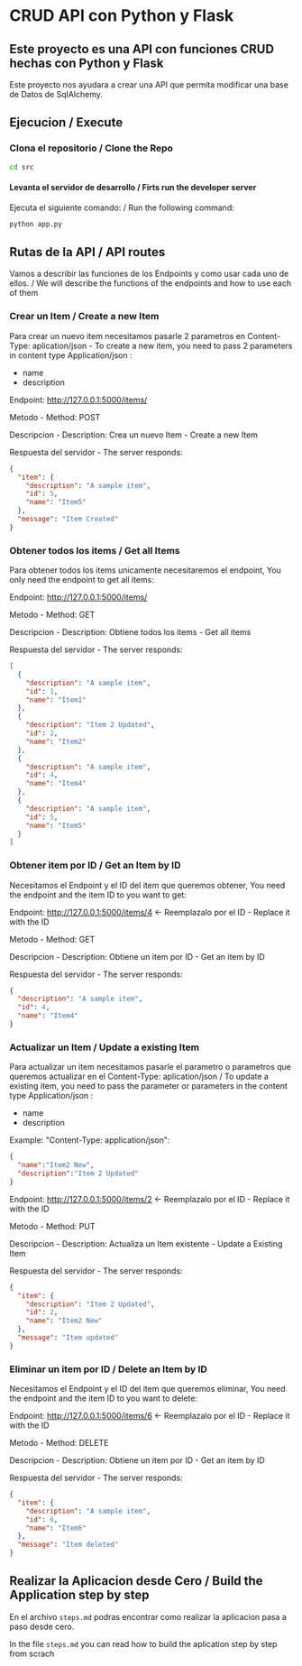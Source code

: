 # CRUD API con Python y Flask

## Este proyecto es una API con funciones CRUD hechas con Python y Flask
Este proyecto nos ayudara a crear una API que permita modificar una base de Datos de SqlAlchemy.

## Ejecucion / Execute

### Clona el repositorio / Clone the Repo


```bash
cd src
```
#### Levanta el servidor de desarrollo / Firts run the developer server

Ejecuta el siguiente comando: / 
Run the following command: 

```bash
python app.py
```

## Rutas de la API / API routes
Vamos a describir las funciones de los Endpoints  y como usar cada uno de ellos.
/
We will describe the functions of the endpoints and how to use each of them

### Crear un Item / Create a new Item
Para crear un nuevo item necesitamos pasarle 2 parametros en Content-Type: aplication/json - To create a new item, you need to pass 2 parameters in content type Application/json :

- name
- description

Endpoint: http://127.0.0.1:5000/items/

Metodo - Method: POST

Descripcion - Description: Crea un nuevo Item - Create a new Item

Respuesta del servidor - The server responds: 

```json
{
  "item": {
    "description": "A sample item",
    "id": 5,
    "name": "Item5"
  },
  "message": "Item Created"
}
```

### Obtener todos los items / Get all Items
Para obtener todos los items unicamente necesitaremos el endpoint, You only need the endpoint to get all items:

Endpoint: http://127.0.0.1:5000/items/

Metodo - Method: GET

Descripcion - Description: Obtiene todos los items - Get all items

Respuesta del servidor - The server responds: 

```json
[
  {
    "description": "A sample item",
    "id": 1,
    "name": "Item1"
  },
  {
    "description": "Item 2 Updated",
    "id": 2,
    "name": "Item2"
  },
  {
    "description": "A sample item",
    "id": 4,
    "name": "Item4"
  },
  {
    "description": "A sample item",
    "id": 5,
    "name": "Item5"
  }
]
```

### Obtener item por ID / Get an Item by ID
Necesitamos el Endpoint y el ID del item que queremos obtener, You need the endpoint and the item ID to you want to get:

Endpoint: http://127.0.0.1:5000/items/4 <- Reemplazalo por el ID - Replace it with the ID

Metodo - Method: GET

Descripcion - Description: Obtiene un item por ID - Get an item by ID

Respuesta del servidor - The server responds: 

```json
{
  "description": "A sample item",
  "id": 4,
  "name": "Item4"
}
```

### Actualizar un Item / Update a existing Item
Para actualizar un item necesitamos pasarle el parametro o parametros  que queremos actualizar en el Content-Type: aplication/json 
/ 
To update a existing item, you need to pass the parameter or parameters in the content type Application/json :

- name
- description

Example:
"Content-Type: application/json":
```json
{
  "name":"Item2 New",
  "description":"Item 2 Updated"
}
```

Endpoint: http://127.0.0.1:5000/items/2 <- Reemplazalo por el ID - Replace it with the ID

Metodo - Method: PUT

Descripcion - Description: Actualiza un Item existente - Update a Existing Item

Respuesta del servidor - The server responds: 

```json
{
  "item": {
    "description": "Item 2 Updated",
    "id": 2,
    "name": "Item2 New"
  },
  "message": "Item updated"
}
```


### Eliminar un item por ID / Delete an Item by ID
Necesitamos el Endpoint y el ID del item que queremos eliminar, You need the endpoint and the item ID to you want to delete:

Endpoint: http://127.0.0.1:5000/items/6 <- Reemplazalo por el ID - Replace it with the ID

Metodo - Method: DELETE

Descripcion - Description: Obtiene un item por ID - Get an item by ID

Respuesta del servidor - The server responds: 

```json
{
  "item": {
    "description": "A sample item",
    "id": 6,
    "name": "Item6"
  },
  "message": "Item deleted"
}
```

## Realizar la Aplicacion desde Cero / Build the Application step by step 

En el archivo `steps.md` podras encontrar como realizar la aplicacion pasa a paso desde cero.

In the file `steps.md` you can read how to build the aplication step by step from scrach 
